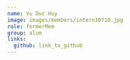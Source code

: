 ```yaml
---
name: Vu Duc Huy 
image: images/members/intern10710.jpg 
role: formerMem
group: alum
links:
  github: link_to_github 
---
```

